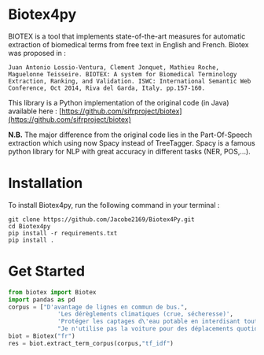 # Biotex4py

BIOTEX is a tool that implements state-of-the-art measures for automatic extraction of biomedical terms from free text in English and French. Biotex was proposed in :
    
    Juan Antonio Lossio-Ventura, Clement Jonquet, Mathieu Roche, Maguelonne Teisseire. BIOTEX: A system for Biomedical Terminology Extraction, Ranking, and Validation. ISWC: International Semantic Web Conference, Oct 2014, Riva del Garda, Italy. pp.157-160.

This library is a Python implementation of the original code (in Java) available here : [https://github.com/sifrproject/biotex](https://github.com/sifrproject/biotex)

**N.B.** The major difference from the original code lies in the Part-Of-Speech extraction which using now Spacy instead of TreeTagger. Spacy is a famous python library for NLP with great accuracy in different tasks (NER, POS,...).  

# Installation

To install Biotex4py, run the following command in your terminal :
```shell
git clone https://github.com/Jacobe2169/Biotex4Py.git
cd Biotex4py
pip install -r requirements.txt
pip install .
```

# Get Started

```python
from biotex import Biotex
import pandas as pd
corpus = ["D'avantage de lignes en commun de bus.",
              'Les dérèglements climatiques (crue, sécheresse)',
              'Protéger les captages d\'eau potable en interdisant toute activité polluante dans les "périmètres  de protection rapprochée" et inciter les collectivités locales à acheter les terrains de ces périmètres. Supprimer les avantages fiscaux sur les produits pétroliers  utilisés dans le transport aérien, maritime,BTP... Instaurer une taxe sur les camions traversant la France qui serait  utilisée soit pour la transition écologique soit pour soigner les personnes atteintes de maladies respiratoires. Aider l\'agriculture à changer de modèle.',
              "Je n'utilise pas la voiture pour des déplacements quotidiens"]
biot = Biotex("fr")
res = biot.extract_term_corpus(corpus,"tf_idf")
```